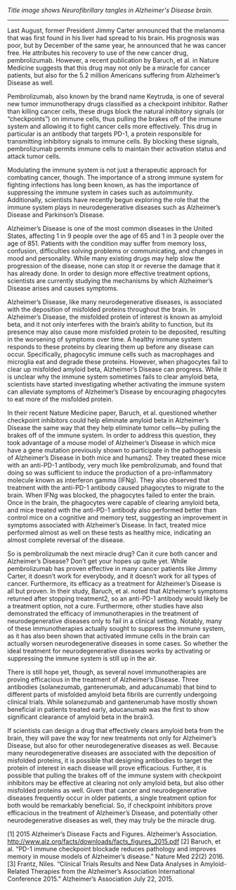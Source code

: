 
*Title image shows Neurofibrillary tangles in Alzheimer's Disease brain.*

------
Last August, former President Jimmy Carter announced that the melanoma that was first found in his liver had spread to his brain.  His prognosis was poor, but by December of the same year, he announced that he was cancer free.  He attributes his recovery to use of the new cancer drug, pembrolizumab.  However, a recent publication by Baruch, et al. in Nature Medicine suggests that this drug may not only be a miracle for cancer patients, but also for the 5.2 million Americans suffering from Alzheimer’s Disease as well.
 
Pembrolizumab, also known by the brand name Keytruda, is one of several new tumor immunotherapy drugs classified as a checkpoint inhibitor.  Rather than killing cancer cells, these drugs block the natural inhibitory signals (or “checkpoints”) on immune cells, thus pulling the brakes off of the immune system and allowing it to fight cancer cells more effectively.  This drug in particular is an antibody that targets PD-1, a protein responsible for transmitting inhibitory signals to immune cells.  By blocking these signals, pembrolizumab permits immune cells to maintain their activation status and attack tumor cells.
 
Modulating the immune system is not just a therapeutic approach for combating cancer, though.  The importance of a strong immune system for fighting infections has long been known, as has the importance of suppressing the immune system in cases such as autoimmunity.  Additionally, scientists have recently begun exploring the role that the immune system plays in neurodegenerative diseases such as Alzheimer’s Disease and Parkinson’s Disease.
 
Alzheimer’s Disease is one of the most common diseases in the United States, affecting 1 in 9 people over the age of 65 and 1 in 3 people over the age of 851.  Patients with the condition may suffer from memory loss, confusion, difficulties solving problems or communicating, and changes in mood and personality.  While many existing drugs may help slow the progression of the disease, none can stop it or reverse the damage that it has already done.  In order to design more effective treatment options, scientists are currently studying the mechanisms by which Alzheimer’s Disease arises and causes symptoms.
 
Alzheimer’s Disease, like many neurodegenerative diseases, is associated with the deposition of misfolded proteins throughout the brain.  In Alzheimer’s Disease, the misfolded protein of interest is known as amyloid beta, and it not only interferes with the brain’s ability to function, but its presence may also cause more misfolded protein to be deposited, resulting in the worsening of symptoms over time.  A healthy immune system responds to these proteins by clearing them up before any disease can occur.  Specifically, phagocytic immune cells such as macrophages and microglia eat and degrade these proteins.  However, when phagocytes fail to clear up misfolded amyloid beta, Alzheimer’s Disease can progress.  While it is unclear why the immune system sometimes fails to clear amyloid beta, scientists have started investigating whether activating the immune system can alleviate symptoms of Alzheimer’s Disease by encouraging phagocytes to eat more of the misfolded protein.
 
In their recent Nature Medicine paper, Baruch, et al. questioned whether checkpoint inhibitors could help eliminate amyloid beta in Alzheimer’s Disease the same way that they help eliminate tumor cells—by pulling the brakes off of the immune system.  In order to address this question, they took advantage of a mouse model of Alzheimer’s Disease in which mice have a gene mutation previously shown to participate in the pathogenesis of Alzheimer’s Disease in both mice and humans2.  They treated these mice with an anti-PD-1 antibody, very much like pembrolizumab, and found that doing so was sufficient to induce the production of a pro-inflammatory molecule known as interferon gamma (IFNg).  They also observed that treatment with the anti-PD-1 antibody caused phagocytes to migrate to the brain.  When IFNg was blocked, the phagocytes failed to enter the brain.  Once in the brain, the phagocytes were capable of clearing amyloid beta, and mice treated with the anti-PD-1 antibody also performed better than control mice on a cognitive and memory test, suggesting an improvement in symptoms associated with Alzheimer’s Disease.  In fact, treated mice performed almost as well on these tests as healthy mice, indicating an almost complete reversal of the disease.
 
So is pembrolizumab the next miracle drug?  Can it cure both cancer and Alzheimer’s Disease?  Don’t get your hopes up quite yet.  While pembrolizumab has proven effective in many cancer patients like Jimmy Carter, it doesn’t work for everybody, and it doesn’t work for all types of cancer.  Furthermore, its efficacy as a treatment for Alzheimer’s Disease is all but proven.  In their study, Baruch, et al. noted that Alzheimer’s symptoms returned after stopping treatment2, so an anti-PD-1 antibody would likely be a treatment option, not a cure.  Furthermore, other studies have also demonstrated the efficacy of immunotherapies in the treatment of neurodegenerative diseases only to fail in a clinical setting.  Notably, many of these immunotherapies actually sought to suppress the immune system, as it has also been shown that activated immune cells in the brain can actually worsen neurodegenerative diseases in some cases.  So whether the ideal treatment for neurodegenerative diseases works by activating or suppressing the immune system is still up in the air.
 
There is still hope yet, though, as several novel immunotherapies are proving efficacious in the treatment of Alzheimer’s Disease.  Three antibodies (solanezumab, gantenerumab, and aducanumab) that bind to different parts of misfolded amyloid beta fibrils are currently undergoing clinical trials.  While solanezumab and gantenerumab have mostly shown beneficial in patients treated early, aducanumab was the first to show significant clearance of amyloid beta in the brain3.
 
If scientists can design a drug that effectively clears amyloid beta from the brain, they will pave the way for new treatments not only for Alzheimer’s Disease, but also for other neurodegenerative diseases as well.  Because many neurodegenerative diseases are associated with the deposition of misfolded proteins, it is possible that designing antibodies to target the protein of interest in each disease will prove efficacious.  Further, it is possible that pulling the brakes off of the immune system with checkpoint inhibitors may be effective at clearing not only amyloid beta, but also other misfolded proteins as well. Given that cancer and neurodegenerative diseases frequently occur in older patients, a single treatment option for both would be remarkably beneficial.  So, if checkpoint inhibitors prove efficacious in the treatment of Alzheimer’s Disease, and potentially other neurodegenerative diseases as well, they may truly be the miracle drug.
 
[1] 	2015 Alzheimer’s Disease Facts and Figures. Alzheimer’s Association. http://www.alz.org/facts/downloads/facts_figures_2015.pdf
[2] 	Baruch, et al. “PD-1 immune checkpoint blockade reduces pathology and improves memory in mouse models of Alzheimer’s disease.” Nature Med 22(2) 2016.
[3] 	Frantz, Niles. “Clinical Trials Results and New Data Analyses in Amyloid-Related Therapies from the Alzheimer’s Association International Conference 2015.”  Alzheimer’s Association July 22, 2015.
